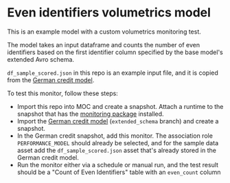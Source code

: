 # Even identifiers volumetrics model

This is an example model with a custom volumetrics monitoring test.

The model takes an input dataframe and counts the number of even identifiers based on the first identifier column specified by the base model's extended Avro schema.

`df_sample_scored.json` in this repo is an example input file, and it is copied from the [German credit model](https://github.com/merhi-odg/german_credit_python/tree/extended_schema).

To test this monitor, follow these steps:
- Import this repo into MOC and create a snapshot. Attach a runtime to the snapshot that has the [monitoring package](https://github.com/modelop/moc_monitors) installed.
- Import the [German credit model](https://github.com/merhi-odg/german_credit_python/tree/extended_schema) (`extended_schema` branch) and create a snapshot.
- In the German credit snapshot, add this monitor. The association role `PERFORMANCE_MODEL` should already be selected, and for the sample data asset add the `df_sample_scored.json` asset that's already stored in the German credit model.
- Run the monitor either via a schedule or manual run, and the test result should be a "Count of Even Identifiers" table with an `even_count` column

